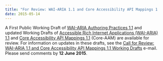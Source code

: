 ```yaml
---
title: "For Review: WAI-ARIA 1.1 and Core Accessibility API Mappings 1.1 Working Drafts"
date: 2015-05-14
---
```

<p>A First Public Working Draft of <a href="http://www.w3.org/TR/2015/WD-wai-aria-practices-1.1-20150514/">WAI-ARIA Authoring Practices 1.1</a> and updated Working Drafts of <a href="http://www.w3.org/TR/2014/WD-wai-aria-1.1-20140612/">Accessible Rich Internet Applications (WAI-ARIA) 1.1</a> and <a href="http://www.w3.org/TR/2014/WD-core-aam-1.1-20140612/">Core Accessibility API Mappings 1.1</a> (Core-AAM) are available for review. For information on updates in these drafts, see the <a href="https://lists.w3.org/Archives/Public/w3c-wai-ig/2015AprJun/0111.html">Call for Review: WAI-ARIA 1.1 and Core Accessibility API Mappings 1.1 Working Drafts</a> e-mail. Please send comments by <strong>12 June 2015</strong>.</p>